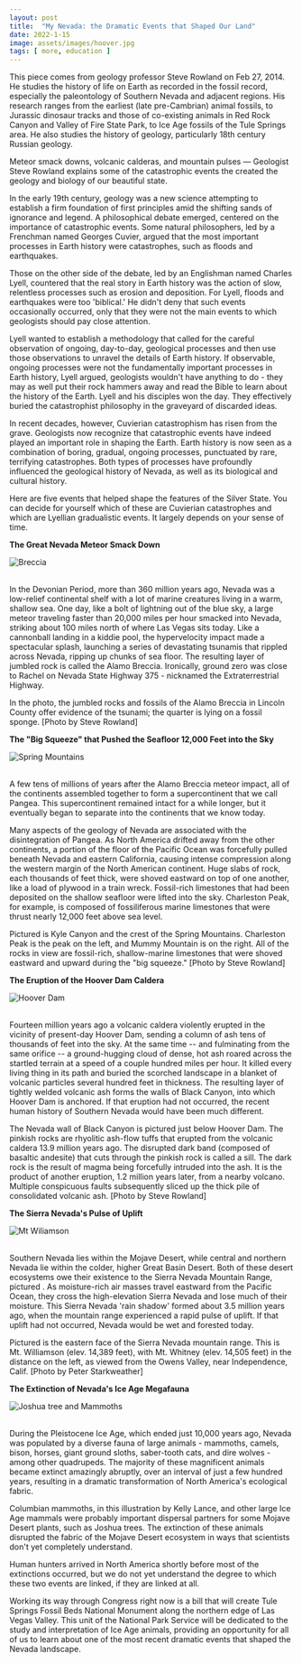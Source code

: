 ```yaml
---
layout: post
title:  "My Nevada: the Dramatic Events that Shaped Our Land"
date: 2022-1-15
image: assets/images/hoover.jpg
tags: [ more, education ]
---
```


This piece comes from geology professor Steve Rowland on Feb 27, 2014. He studies the history of life on Earth as recorded in the fossil record, especially the paleontology of Southern Nevada and adjacent regions. His research ranges from the earliest (late pre-Cambrian) animal fossils, to Jurassic dinosaur tracks and those of co-existing animals in Red Rock Canyon and Valley of Fire State Park, to Ice Age fossils of the Tule Springs area. He also studies the history of geology, particularly 18th century Russian geology. 

Meteor smack downs, volcanic calderas, and mountain pulses — Geologist Steve Rowland explains some of the catastrophic events the created the geology and biology of our beautiful state.

In the early 19th century, geology was a new science attempting to establish a firm foundation of first principles amid the shifting sands of ignorance and legend. A philosophical debate emerged, centered on the importance of catastrophic events. Some natural philosophers, led by a Frenchman named Georges Cuvier, argued that the most important processes in Earth history were catastrophes, such as floods and earthquakes.

Those on the other side of the debate, led by an Englishman named Charles Lyell, countered that the real story in Earth history was the action of slow, relentless processes such as erosion and deposition. For Lyell, floods and earthquakes were too 'biblical.' He didn't deny that such events occasionally occurred, only that they were not the main events to which geologists should pay close attention.

Lyell wanted to establish a methodology that called for the careful observation of ongoing, day-to-day, geological processes and then use those observations to unravel the details of Earth history. If observable, ongoing processes were not the fundamentally important processes in Earth history, Lyell argued, geologists wouldn't have anything to do - they may as well put their rock hammers away and read the Bible to learn about the history of the Earth. Lyell and his disciples won the day. They effectively buried the catastrophist philosophy in the graveyard of discarded ideas.

In recent decades, however, Cuvierian catastrophism has risen from the grave. Geologists now recognize that catastrophic events have indeed played an important role in shaping the Earth. Earth history is now seen as a combination of boring, gradual, ongoing processes, punctuated by rare, terrifying catastrophes. Both types of processes have profoundly influenced the geological history of Nevada, as well as its biological and cultural history.

Here are five events that helped shape the features of the Silver State. You can decide for yourself which of these are Cuvierian catastrophes and which are Lyellian gradualistic events. It largely depends on your sense of time.

**The Great Nevada Meteor Smack Down**

<div><img src="/assets/images/1_Alamo Breccia_web.jpg" class="img-fluid" alt="Breccia" /></div><br>

In the Devonian Period, more than 360 million years ago, Nevada was a low-relief continental shelf with a lot of marine creatures living in a warm, shallow sea. One day, like a bolt of lightning out of the blue sky, a large meteor traveling faster than 20,000 miles per hour smacked into Nevada, striking about 100 miles north of where Las Vegas sits today. Like a cannonball landing in a kiddie pool, the hypervelocity impact made a spectacular splash, launching a series of devastating tsunamis that rippled across Nevada, ripping up chunks of sea floor. The resulting layer of jumbled rock is called the Alamo Breccia. Ironically, ground zero was close to Rachel on Nevada State Highway 375 - nicknamed the Extraterrestrial Highway.

In the photo, the jumbled rocks and fossils of the Alamo Breccia in Lincoln County offer evidence of the tsunami; the quarter is lying on a fossil sponge. [Photo by Steve Rowland] 

**The "Big Squeeze" that Pushed the Seafloor 12,000 Feet into the Sky**

<div><img src="/assets/images/2_Crest of Spring Mountains with clouds_web.jpg" class="img-fluid" alt="Spring Mountains" /></div><br>

A few tens of millions of years after the Alamo Breccia meteor impact, all of the continents assembled together to form a supercontinent that we call Pangea. This supercontinent remained intact for a while longer, but it eventually began to separate into the continents that we know today.

Many aspects of the geology of Nevada are associated with the disintegration of Pangea. As North America drifted away from the other continents, a portion of the floor of the Pacific Ocean was forcefully pulled beneath Nevada and eastern California, causing intense compression along the western margin of the North American continent. Huge slabs of rock, each thousands of feet thick, were shoved eastward on top of one another, like a load of plywood in a train wreck. Fossil-rich limestones that had been deposited on the shallow seafloor were lifted into the sky. Charleston Peak, for example, is composed of fossiliferous marine limestones that were thrust nearly 12,000 feet above sea level.

Pictured is Kyle Canyon and the crest of the Spring Mountains. Charleston Peak is the peak on the left, and Mummy Mountain is on the right. All of the rocks in view are fossil-rich, shallow-marine limestones that were shoved eastward and upward during the "big squeeze." [Photo by Steve Rowland]

**The Eruption of the Hoover Dam Caldera**

<div><img src="/assets/images/3_Tuff of Hoover Dam_web.jpg" class="img-fluid" alt="Hoover Dam" /></div><br>

Fourteen million years ago a volcanic caldera violently erupted in the vicinity of present-day Hoover Dam, sending a column of ash tens of thousands of feet into the sky. At the same time -- and fulminating from the same orifice -- a ground-hugging cloud of dense, hot ash roared across the startled terrain at a speed of a couple hundred miles per hour. It killed every living thing in its path and buried the scorched landscape in a blanket of volcanic particles several hundred feet in thickness. The resulting layer of tightly welded volcanic ash forms the walls of Black Canyon, into which Hoover Dam is anchored. If that eruption had not occurred, the recent human history of Southern Nevada would have been much different.

The Nevada wall of Black Canyon is pictured just below Hoover Dam. The pinkish rocks are rhyolitic ash-flow tuffs that erupted from the volcanic caldera 13.9 million years ago. The disrupted dark band (composed of basaltic andesite) that cuts through the pinkish rock is called a sill. The dark rock is the result of magma being forcefully intruded into the ash. It is the product of another eruption, 1.2 million years later, from a nearby volcano. Multiple conspicuous faults subsequently sliced up the thick pile of consolidated volcanic ash. [Photo by Steve Rowland]

**The Sierra Nevada's Pulse of Uplift**

<div><img src="/assets/images/4_Mt Williamson from Moffat Ranch - Lone Pine - Small_web.jpg" class="img-fluid" alt="Mt Wiliamson" /></div><br>

Southern Nevada lies within the Mojave Desert, while central and northern Nevada lie within the colder, higher Great Basin Desert. Both of these desert ecosystems owe their existence to the Sierra Nevada Mountain Range, pictured . As moisture-rich air masses travel eastward from the Pacific Ocean, they cross the high-elevation Sierra Nevada and lose much of their moisture. This Sierra Nevada 'rain shadow' formed about 3.5 million years ago, when the mountain range experienced a rapid pulse of uplift. If that uplift had not occurred, Nevada would be wet and forested today.

Pictured is the eastern face of the Sierra Nevada mountain range. This is Mt. Williamson (elev. 14,389 feet), with Mt. Whitney (elev. 14,505 feet) in the distance on the left, as viewed from the Owens Valley, near Independence, Calif. [Photo by Peter Starkweather]

**The Extinction of Nevada's Ice Age Megafauna**

<div><img src="/assets/images/5_J tree and mammoths.jpg" class="img-fluid" alt="Joshua tree and Mammoths" /></div><br>

During the Pleistocene Ice Age, which ended just 10,000 years ago, Nevada was populated by a diverse fauna of large animals - mammoths, camels, bison, horses, giant ground sloths, saber-tooth cats, and dire wolves - among other quadrupeds. The majority of these magnificent animals became extinct amazingly abruptly, over an interval of just a few hundred years, resulting in a dramatic transformation of North America's ecological fabric.

Columbian mammoths, in this illustration by Kelly Lance, and other large Ice Age mammals were probably important dispersal partners for some Mojave Desert plants, such as Joshua trees. The extinction of these animals disrupted the fabric of the Mojave Desert ecosystem in ways that scientists don't yet completely understand.

Human hunters arrived in North America shortly before most of the extinctions occurred, but we do not yet understand the degree to which these two events are linked, if they are linked at all.

Working its way through Congress right now is a bill that will create Tule Springs Fossil Beds National Monument along the northern edge of Las Vegas Valley. This unit of the National Park Service will be dedicated to the study and interpretation of Ice Age animals, providing an opportunity for all of us to learn about one of the most recent dramatic events that shaped the Nevada landscape.
